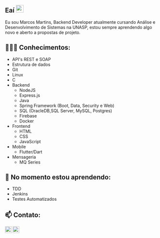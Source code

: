 
## Eaí <img src="https://media.giphy.com/media/hvRJCLFzcasrR4ia7z/giphy.gif" width="25px">

Eu sou Marcos Martins, Backend Developer atualmente cursando Análise e Desenvolvimento de Sistemas na UNASP, estou sempre aprendendo algo novo e aberto a propostas de projeto.




##  👨🏽‍💻 Conhecimentos: 
- API's REST e SOAP
- Estrutura de dados
- Git
- Linux
- C
- Backend
  - NodeJS
  - Express.js
  - Java
  - Spring Framework (Boot, Data, Security e Web)
  - SQL (OracleDB,SQL Server, MySQL, Postgres)
  - Firebase
  - Docker
- Frontend
  - HTML
  - CSS
  - JavaScript
- Mobile
  - Flutter/Dart
- Mensageria
  - MQ Series


## 🌱 No momento estou aprendendo: 

- TDD
- Jenkins
- Testes Automatizados

## 📫 Contato: 
<div>
<a href="https://www.linkedin.com/in/xMartinezZz/">
  <img align="left" width="22px" src="https://cdn.jsdelivr.net/npm/simple-icons@v3/icons/linkedin.svg" />
<a href="mailto:marcos_36ma@hotmail.com">
  <img align="left" width="22px" src="https://cdn.jsdelivr.net/npm/simple-icons@3.12.4/icons/gmail.svg" />
</div>

